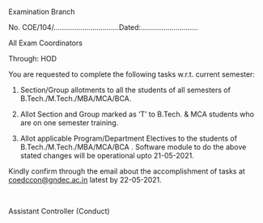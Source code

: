 Examination Branch

No. COE/104/…………………………..Dated:……………………….

All Exam Coordinators  

Through: HOD

You are requested to complete the following tasks w.r.t. current semester:

1.	Section/Group allotments to all the students of all semesters of B.Tech./M.Tech./MBA/MCA/BCA.

2.	Allot Section and Group marked as ‘T’ to B.Tech. & MCA students who are on one semester training.

3.	Allot applicable Program/Department Electives to the students of  B.Tech./M.Tech./MBA/MCA/BCA .
Software module to do the above stated changes will be operational upto 21-05-2021.

Kindly confirm through the email about the accomplishment of tasks at coedccon@gndec.ac.in latest by 22-05-2021.


</br>

Assistant Controller (Conduct)
